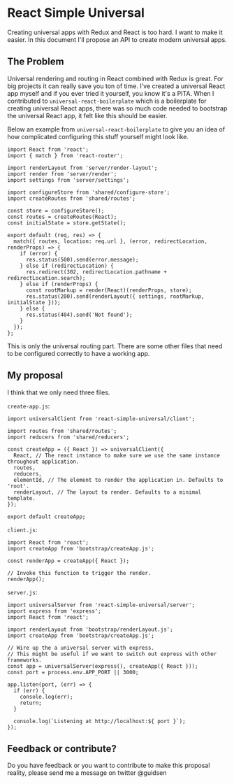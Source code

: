 # React Simple Universal
Creating universal apps with Redux and React is too hard. I want to make it easier.
In this document I'll propose an API to create modern universal apps.

## The Problem
Universal rendering and routing in React combined with Redux is great. For big projects it can really save you ton of time.
I've created a universal React app myself and if you ever tried it yourself, you know it's a PITA. 
When I contributed to `universal-react-boilerplate` which is a boilerplate for creating universal React apps, there was so much code needed to bootstrap the universal React app, it felt like this should be easier.

Below an example from `universal-react-boilerplate` to give you an idea of how complicated configuring this stuff yourself might look like.

```
import React from 'react';
import { match } from 'react-router';

import renderLayout from 'server/render-layout';
import render from 'server/render';
import settings from 'server/settings';

import configureStore from 'shared/configure-store';
import createRoutes from 'shared/routes';

const store = configureStore();
const routes = createRoutes(React);
const initialState = store.getState();

export default (req, res) => {
  match({ routes, location: req.url }, (error, redirectLocation, renderProps) => {
    if (error) {
      res.status(500).send(error.message);
    } else if (redirectLocation) {
      res.redirect(302, redirectLocation.pathname + redirectLocation.search);
    } else if (renderProps) {
      const rootMarkup = render(React)(renderProps, store);
      res.status(200).send(renderLayout({ settings, rootMarkup, initialState }));
    } else {
      res.status(404).send('Not found');
    }
  });
};
```

This is only the universal routing part. There are some other files that need to be configured correctly to have a working app.

## My proposal

I think that we only need three files. 

`create-app.js`:
```
import universalClient from 'react-simple-universal/client';

import routes from 'shared/routes';
import reducers from 'shared/reducers';

const createApp = ({ React }) => universalClient({
  React, // The react instance to make sure we use the same instance throughout application.
  routes,
  reducers,
  elementId, // The element to render the application in. Defaults to 'root'.
  renderLayout, // The layout to render. Defaults to a minimal template.
});

export default createApp;
```
`client.js`:
```
import React from 'react';
import createApp from 'bootstrap/createApp.js';

const renderApp = createApp({ React });

// Invoke this function to trigger the render.
renderApp();
```

`server.js`:
```
import universalServer from 'react-simple-universal/server';
import express from 'express';
import React from 'react';

import renderLayout from 'bootstrap/renderLayout.js';
import createApp from 'bootstrap/createApp.js';

// Wire up the a universal server with express.
// This might be useful if we want to switch out express with other frameworks.
const app = universalServer(express(), createApp({ React }));
const port = process.env.APP_PORT || 3000;

app.listen(port, (err) => {
  if (err) {
    console.log(err);
    return;
  }

  console.log(`Listening at http://localhost:${ port }`);
});
```

## Feedback or contribute?
Do you have feedback or you want to contribute to make this proposal reality, please send me a message on twitter @guidsen
